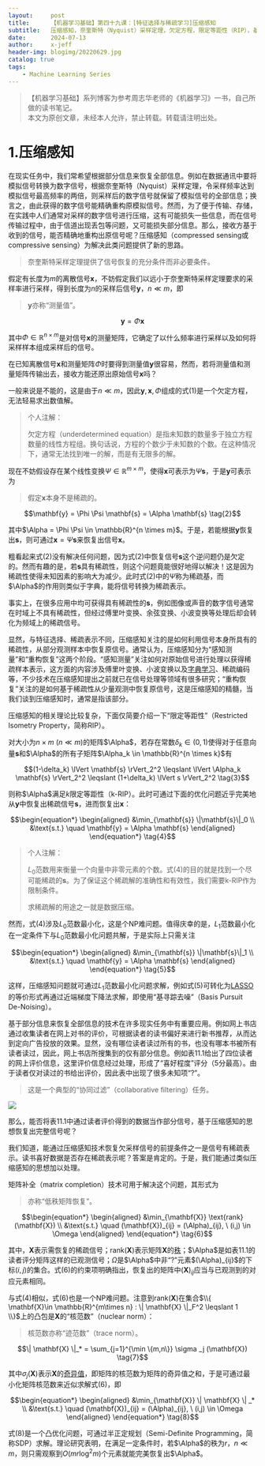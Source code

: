 ```yaml
---
layout:     post
title:      【机器学习基础】第四十九课：[特征选择与稀疏学习]压缩感知
subtitle:   压缩感知，奈奎斯特（Nyquist）采样定理，欠定方程，限定等距性（RIP），基寻踪去噪，矩阵补全，核范数，半正定规划（SDP）
date:       2024-07-13
author:     x-jeff
header-img: blogimg/20220629.jpg
catalog: true
tags:
    - Machine Learning Series
---
```

>【机器学习基础】系列博客为参考周志华老师的《机器学习》一书，自己所做的读书笔记。  
>本文为原创文章，未经本人允许，禁止转载。转载请注明出处。

# 1.压缩感知

在现实任务中，我们常希望根据部分信息来恢复全部信息。例如在数据通讯中要将模拟信号转换为数字信号，根据奈奎斯特（Nyquist）采样定理，令采样频率达到模拟信号最高频率的两倍，则采样后的数字信号就保留了模拟信号的全部信息；换言之，由此获得的数字信号能精确重构原模拟信号。然而，为了便于传输、存储，在实践中人们通常对采样的数字信号进行压缩，这有可能损失一些信息，而在信号传输过程中，由于信道出现丢包等问题，又可能损失部分信息。那么，接收方基于收到的信号，能否精确地重构出原信号呢？压缩感知（compressed sensing或compressive sensing）为解决此类问题提供了新的思路。

>奈奎斯特采样定理提供了信号恢复的充分条件而非必要条件。

假定有长度为$m$的离散信号$\mathbf{x}$，不妨假定我们以远小于奈奎斯特采样定理要求的采样率进行采样，得到长度为$n$的采样后信号$\mathbf{y}$，$n \ll m$，即

>$\mathbf{y}$亦称“测量值”。

$$\mathbf{y} = \Phi \mathbf{x} \tag{1}$$

其中$\Phi \in \mathbb{R}^{n \times m}$是对信号$\mathbf{x}$的测量矩阵，它确定了以什么频率进行采样以及如何将采样样本组成采样后的信号。

在已知离散信号$\mathbf{x}$和测量矩阵$\Phi$时要得到测量值$\mathbf{y}$很容易，然而，若将测量值和测量矩阵传输出去，接收方能还原出原始信号$\mathbf{x}$吗？

一般来说是不能的，这是由于$n \ll m$，因此$\mathbf{y},\mathbf{x},\Phi$组成的式(1)是一个欠定方程，无法轻易求出数值解。

>个人注解：
>
>欠定方程（underdetermined equation）是指未知数的数量多于独立方程数量的线性方程组。换句话说，方程的个数少于未知数的个数。在这种情况下，通常无法找到唯一的解，而是有无限多的解。

现在不妨假设存在某个线性变换$\Psi \in \mathbb{R}^{m \times m}$，使得$\mathbf{x}$可表示为$\Psi \mathbf{s}$，于是$\mathbf{y}$可表示为

>假定$\mathbf{x}$本身不是稀疏的。

$$\mathbf{y} = \Phi \Psi \mathbf{s} = \Alpha \mathbf{s} \tag{2}$$

其中$\Alpha = \Phi \Psi \in \mathbb{R}^{n \times m}$。于是，若能根据$\mathbf{y}$恢复出$\mathbf{s}$，则可通过$\mathbf{x} = \Psi \mathbf{s}$来恢复出信号$\mathbf{x}$。

粗看起来式(2)没有解决任何问题，因为式(2)中恢复信号$\mathbf{s}$这个逆问题仍是欠定的。然而有趣的是，若$\mathbf{s}$具有稀疏性，则这个问题竟能很好地得以解决！这是因为稀疏性使得未知因素的影响大为减少。此时式(2)中的$\Psi$称为稀疏基，而$\Alpha$的作用则类似于字典，能将信号转换为稀疏表示。

事实上，在很多应用中均可获得具有稀疏性的$\mathbf{s}$，例如图像或声音的数字信号通常在时域上不具有稀疏性，但经过傅里叶变换、余弦变换、小波变换等处理后却会转化为频域上的稀疏信号。

显然，与特征选择、稀疏表示不同，压缩感知关注的是如何利用信号本身所具有的稀疏性，从部分观测样本中恢复原信号。通常认为，压缩感知分为“感知测量”和“重构恢复”这两个阶段。“感知测量”关注如何对原始信号进行处理以获得稀疏样本表示，这方面的内容涉及傅里叶变换、小波变换以及[字典学习](http://shichaoxin.com/2024/04/22/机器学习基础-第四十八课-特征选择与稀疏学习-稀疏表示与字典学习/)、稀疏编码等，不少技术在压缩感知提出之前就已在信号处理等领域有很多研究；“重构恢复”关注的是如何基于稀疏性从少量观测中恢复原信号，这是压缩感知的精髓，当我们谈到压缩感知时，通常是指该部分。

压缩感知的相关理论比较复杂，下面仅简要介绍一下“限定等距性”（Restricted Isometry Property，简称RIP）。

对大小为$n \times m \ (n \ll m)$的矩阵$\Alpha$，若存在常数$\delta_k \in (0,1)$使得对于任意向量$\mathbf{s}$和$\Alpha$的所有子矩阵$\Alpha_k \in \mathbb{R}^{n \times k}$有

$$(1-\delta_k) \lVert \mathbf{s} \rVert_2^2 \leqslant \lVert \Alpha_k \mathbf{s} \rVert_2^2 \leqslant (1+\delta_k) \lVert s \rVert_2^2 \tag{3}$$

则称$\Alpha$满足$k$限定等距性（k-RIP）。此时可通过下面的优化问题近乎完美地从$\mathbf{y}$中恢复出稀疏信号$\mathbf{s}$，进而恢复出$\mathbf{x}$：

$$\begin{equation*}
\begin{aligned}
&\min_{\mathbf{s}} \|\mathbf{s}\|_0 \\
&\text{s.t.} \quad \mathbf{y} = \Alpha \mathbf{s}
\end{aligned}
\end{equation*} \tag{4}$$

>个人注解：
>
>$L_0$范数用来衡量一个向量中非零元素的个数。式(4)的目的就是找到一个尽可能稀疏的$\mathbf{s}$。为了保证这个稀疏解的准确性和有效性，我们需要k-RIP作为限制条件。
>
>求稀疏解的用途之一就是数据压缩。

然而，式(4)涉及$L_0$范数最小化，这是个NP难问题。值得庆幸的是，$L_1$范数最小化在一定条件下与$L_0$范数最小化问题共解，于是实际上只需关注

$$\begin{equation*}
\begin{aligned}
&\min_{\mathbf{s}} \|\mathbf{s}\|_1 \\
&\text{s.t.} \quad \mathbf{y} = \Alpha \mathbf{s}
\end{aligned}
\end{equation*} \tag{5}$$

这样，压缩感知问题就可通过$L_1$范数最小化问题求解，例如式(5)可转化为[LASSO](http://shichaoxin.com/2023/12/17/机器学习基础-第四十七课-特征选择与稀疏学习-嵌入式选择与L1正则化/)的等价形式再通过近端梯度下降法求解，即使用“基寻踪去噪”（Basis Pursuit De-Noising）。

基于部分信息来恢复全部信息的技术在许多现实任务中有重要应用。例如网上书店通过收集读者在网上对书的评价，可根据读者的读书偏好来进行新书推荐，从而达到定向广告投放的效果。显然，没有哪位读者读过所有的书，也没有哪本书被所有读者读过，因此，网上书店所搜集到的仅有部分信息。例如表11.1给出了四位读者的网上评价信息，这里评价信息经过处理，形成了“喜好程度”评分（5分最高）。由于读者仅对读过的书给出评价，因此表中出现了很多未知项“?”。

>这是一个典型的“协同过滤”（collaborative filtering）任务。

![](https://xjeffblogimg.oss-cn-beijing.aliyuncs.com/BLOGIMG/BlogImage/MachineLearningSeries/Lesson49/49x1.png)

那么，能否将表11.1中通过读者评价得到的数据当作部分信号，基于压缩感知的思想恢复出完整信号呢？

我们知道，能通过压缩感知技术恢复欠采样信号的前提条件之一是信号有稀疏表示。读书喜好数据是否存在稀疏表示呢？答案是肯定的。于是，我们能通过类似压缩感知的思想加以处理。

矩阵补全（matrix completion）技术可用于解决这个问题，其形式为

>亦称“低秩矩阵恢复”。

$$\begin{equation*}
\begin{aligned}
&\min_{\mathbf{X}} \text{rank}(\mathbf{X}) \\
&\text{s.t.} \quad (\mathbf{X})_{ij} = (\Alpha)_{ij}, \  (i,j) \in \Omega
\end{aligned}
\end{equation*} \tag{6}$$

其中，$\mathbf{X}$表示需恢复的稀疏信号；$\text{rank}(\mathbf{X})$表示矩阵$\mathbf{X}$的[秩](http://shichaoxin.com/2019/08/27/数学基础-第七课-矩阵与向量/#12矩阵的秩rank)；$\Alpha$是如表11.1的读者评分矩阵这样的已观测信号；$\Omega$是$\Alpha$中非“?”元素$(\Alpha)_{ij}$的下标$(i,j)$的集合。式(6)的约束项明确指出，恢复出的矩阵中$(\mathbf{X})_{ij}$应当与已观测到的对应元素相同。

与式(4)相似，式(6)也是一个NP难问题。注意到$\text{rank}(\mathbf{X})$在集合$\\{ \mathbf{X}\in \mathbb{R}^{m\times n} : \| \mathbf{X} \|_F^2 \leqslant 1 \\}$上的凸包是$\mathbf{X}$的“核范数”（nuclear norm）：

>核范数亦称“迹范数”（trace norm）。

$$\| \mathbf{X} \|_* = \sum_{j=1}^{\min \{m,n\}} \sigma _j (\mathbf{X}) \tag{7}$$

其中$\sigma _j (\mathbf{X})$表示$\mathbf{X}$的[奇异值](http://shichaoxin.com/2020/11/24/数学基础-第十七课-奇异值分解/)，即矩阵的核范数为矩阵的奇异值之和，于是可通过最小化矩阵核范数来近似求解式(6)，即

$$\begin{equation*}
\begin{aligned}
&\min_{\mathbf{X}} \| \mathbf{X} \| _* \\
&\text{s.t.} \quad (\mathbf{X})_{ij} = (\Alpha)_{ij}, \  (i,j) \in \Omega
\end{aligned}
\end{equation*} \tag{8}$$

式(8)是一个凸优化问题，可通过半正定规划（Semi-Definite Programming，简称SDP）求解。理论研究表明，在满足一定条件时，若$\Alpha$的秩为$r$，$n\ll m$，则只需观察到$O(mr \log ^2 m)$个元素就能完美恢复出$\Alpha$。